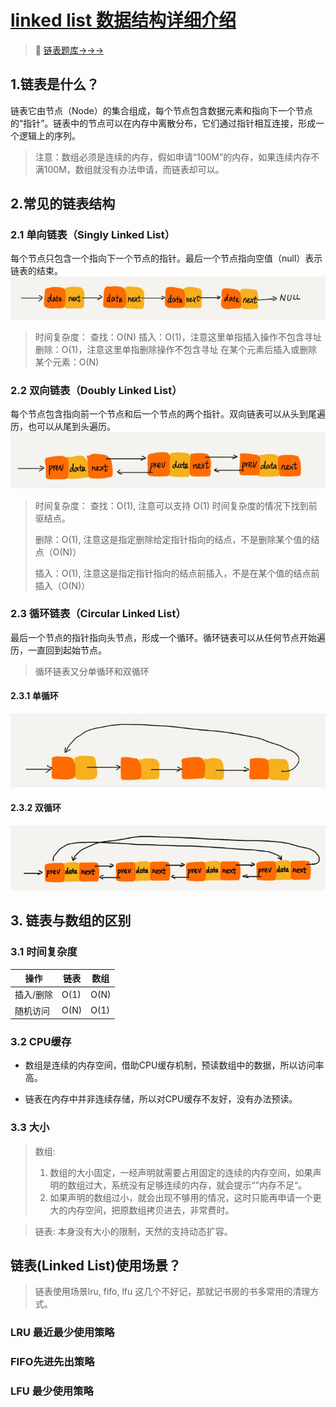 # [linked list 数据结构详细介绍](https://time.geekbang.org/column/article/41013?utm_source=pinpaizhuanqu&utm_medium=geektime&utm_campaign=guanwang&utm_term=guanwang&utm_content=0511)

>&#128227; [链表题库->->->](./../database/02_linked_list.md)

## 1.链表是什么？
链表它由节点（Node）的集合组成，每个节点包含数据元素和指向下一个节点的“指针”。链表中的节点可以在内存中离散分布，它们通过指针相互连接，形成一个逻辑上的序列。
> 注意：数组必须是连续的内存，假如申请“100M”的内存，如果连续内存不满100M，数组就没有办法申请，而链表却可以。

## 2.常见的链表结构
### 2.1 单向链表（Singly Linked List）
每个节点只包含一个指向下一个节点的指针。最后一个节点指向空值（null）表示链表的结束。
![Alt text](./../../static/images/02_linked_list/singly_likned_list.png)
> 时间复杂度：
> 查找：O(N)
> 插入：O(1)，注意这里单指插入操作不包含寻址
> 删除：O(1)，注意这里单指删除操作不包含寻址
> 在某个元素后插入或删除某个元素：O(N)

### 2.2 双向链表（Doubly Linked List）
每个节点包含指向前一个节点和后一个节点的两个指针。双向链表可以从头到尾遍历，也可以从尾到头遍历。
![Alt text](./../../static/images/02_linked_list/doubly_linked_list.png)

> 时间复杂度：
> 查找：O(1), 注意可以支持 O(1) 时间复杂度的情况下找到前驱结点。
> 
> 删除：O(1), 注意这是指定删除给定指针指向的结点，不是删除某个值的结点（O(N)）
> 
> 插入：O(1), 注意这是指定指针指向的结点前插入，不是在某个值的结点前插入（O(N)）

### 2.3 循环链表（Circular Linked List）
最后一个节点的指针指向头节点，形成一个循环。循环链表可以从任何节点开始遍历，一直回到起始节点。
> 循环链表又分单循环和双循环

#### 2.3.1 单循环
![Alt text](./../../static/images/02_linked_list/singly_circular_linked_list.png)
#### 2.3.2 双循环
![Alt text](./../../static/images/02_linked_list/double_circular_linked_list.png
)


## 3. 链表与数组的区别
### 3.1 时间复杂度
| 操作      | 链表 | 数组 |
| --------- | ---- | ---- |
| 插入/删除 | O(1) | O(N) |
| 随机访问  | O(N) | O(1) |

### 3.2 CPU缓存
- 数组是连续的内存空间，借助CPU缓存机制，预读数组中的数据，所以访问率高。

- 链表在内存中并非连续存储，所以对CPU缓存不友好，没有办法预读。

### 3.3 大小
> 数组:
> 1. 数组的大小固定，一经声明就需要占用固定的连续的内存空间，如果声明的数组过大，系统没有足够连续的内存，就会提示“”内存不足“。
> 2. 如果声明的数组过小，就会出现不够用的情况，这时只能再申请一个更大的内存空间，把原数组拷贝进去，非常费时。
  
> 链表: 本身没有大小的限制，天然的支持动态扩容。


## 链表(Linked List)使用场景？
> 链表使用场景lru, fifo, lfu 这几个不好记，那就记书房的书多常用的清理方式。
### LRU 最近最少使用策略

### FIFO先进先出策略
### LFU 最少使用策略 
